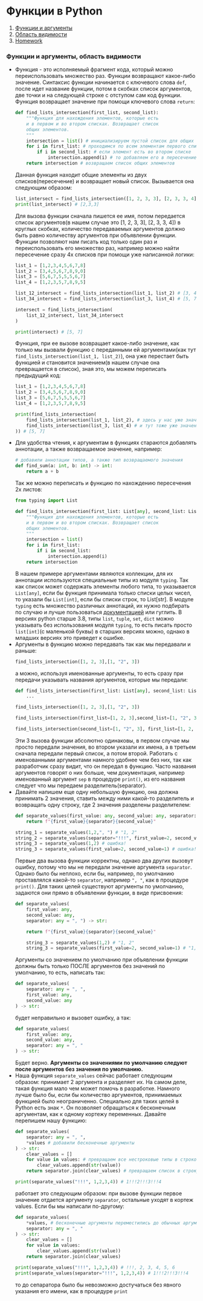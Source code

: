 # Функции в Python
1. [Функции и аргументы](#functions)
2. [Область видимости]()
2. [Homework](./homework/README.md)

### <a name='functions'>Функции и аргументы, область видимости</a>
- Функция - это исполняемый фрагмент кода, который можно переиспользовать множество раз. Функции возвращают какое-либо значение. Синтаксис функции начинается с ключевого слова `def`, после идет название функции, потом в скобках список аргументов, две точки и на следующей строке с отступом сам код функции. Функция возвращает значение при помощи ключевого слова `return`:
    ```python
    def find_lists_intersection(first_list, second_list):
        """Функция для нахождения элементов, которые есть
        и в первом и во втором списках. Возвращает список
        общих элементов.
        """
        intersection = list() # инициализируем пустой список для общих элементов
        for i in first_list: # проходимся по всем элементам первого списка
            if i in second_list: # если элемент есть во втором списке
                intersection.append(i) # то добавляем его в пересечение
        return intersection # возвращаем список общих элементов
    ```
    Данная функция находит общие элементы из двух списков(пересечение) и возвращает новый список. Вызывается она следующим образом:
    ```python
    list_intersect = find_lists_intersection([1, 2, 3, 3], [2, 3, 3, 4])
    print(list_intersect) # [2,3,3]
    ```
    Для вызова функции сначала пишется ее имя, потом передается список аргументов(в нашем случае это [1, 2, 3, 3], [2, 3, 3, 4]) в круглых скобках, количество передаваемых аргументов должно быть равно количеству аргументов при объявлении функции.
    Функции позволяют нам писать код только один раз и переиспользовать его множество раз, например можно найти пересечение сразу 4х списков при помощи уже написанной логики:
    ```python
    list_1 = [1,2,3,4,5,6,7,8]
    list_2 = [3,4,5,6,7,8,9,0]
    list_3 = [5,6,7,5,5,5,6,7]
    list_4 = [1,2,3,5,7,8,9,5]

    list_12_intersect = find_lists_intersection(list_1, list_2) # [3, 4, 5, 6, 7, 8]
    list_34_intersect = find_lists_intersection(list_3, list_4) # [5, 7, 5, 5, 5, 7]

    intersect = find_lists_intersection(
        list_12_intersect, list_34_intersect
    )

    print(intersect) # [5, 7]
    ```
    Функция, при ее вызове возвращает какое-либо значение, как только мы вызвали функцию с переданными ей аргументами(как тут `find_lists_intersection(list_1, list_2)`), она уже перестает быть функцией и становится значением(в нашем случае она превращается в список), зная это, мы можем переписать предыдущий код:
    ```python
    list_1 = [1,2,3,4,5,6,7,8]
    list_2 = [3,4,5,6,7,8,9,0]
    list_3 = [5,6,7,5,5,5,6,7]
    list_4 = [1,2,3,5,7,8,9,5]

    print(find_lists_intersection(
        find_lists_intersection(list_1, list_2), # здесь у нас уже значение [3, 4, 5, 6, 7, 8]
        find_lists_intersection(list_3, list_4) # и тут тоже уже значение [5, 7, 5, 5, 5, 7]
    )) # [5, 7]
    ```
- Для удобства чтения, к аргументам в функциях стараются добавлять аннотации, а также возвращаемое значение, например:
    ```python
    # добавили аннотации типов, а также тип возвращаемого значения
    def find_sum(a: int, b: int) -> int:
        return a + b
    ```
    Так же можно переписать и функцию по нахождению пересечения 2х листов:
    ```python
    from typing import List

    def find_lists_intersection(first_list: List[any], second_list: List[any]) -> List[any]:
        """Функция для нахождения элементов, которые есть
        и в первом и во втором списках. Возвращает список
        общих элементов.
        """
        intersection = list()
        for i in first_list:
            if i in second_list:
                intersection.append(i)
        return intersection
    ```
    В нашем примере аргументами являются коллекции, для их аннотации используются специальные типы из модуля `typing`. Так как список может содержать элементы любого типа, то указывается `List[any]`, если бы функция принимала только списки целых чисел, то указали бы `List[int]`, если бы списки строк, то List[str].
    В модуле `typing` есть множество различных аннотаций, их нужно подбирать по случаю и лучше пользоваться [документацией](https://mypy.readthedocs.io/en/stable/cheat_sheet_py3.html) или гуглить. В версиях python старше 3.8, типы `list`, `tuple`, `set`, `dict` можно указывать без использования модуля `typing`, то есть писать просто `list[int]`(с маленькой буквы) в старших версиях можно, однако в младших версиях это приведет к ошибке.
- Аргументы в функцию можно передавать так как мы передавали и раньше:
    ```python
    find_lists_intersection([1, 2, 3],[1, "2", 3])
    ```
    а можно, используя именованные аргументы, то есть сразу при передачи указывать названия аргументов, которые мы передали:
    ```python
    def find_lists_intersection(first_list: List[any], second_list: List[any]) -> List[any]:
        ...
    
    find_lists_intersection([1, 2, 3],[1, "2", 3])

    find_lists_intersection(first_list=[1, 2, 3],second_list=[1, "2", 3])

    find_lists_intersection(second_list=[1, "2", 3], first_list=[1, 2, 3])
    ```
    Эти 3 вызова функции абсолютно одинаковы, в первом случае мы просто передали значения, во втором указали их имена, а в третьем сначала передали первый список, а потом второй. Работать с именованными аргументами намного удобнее чем без них, так как разработчик сразу видит, что он передал в функцию. Часто названия аргументов говорят о них больше, чем документация, например именованный аргумент `sep` в процедуре `print()`, из его названия следует что мы передаем разделитель(separator).
- Давайте напишем еще одну небольшую функцию, она должна принимать 2 значения, ставить между ними какой-то разделитель и возвращать одну строку, где 2 значения разделены разделителем:
    ```python
    def separate_values(first_value: any, second_value: any, separator: any) -> str:
        return f"{first_value}{separator}{second_value}"

    string_1 = separate_values(1,2,", ") # "1, 2"
    string_2 = separate_values(separator="!!!", first_value=2, second_value=1) # "2!!!1"
    string_3 = separate_values(1,2) # ошибка!
    string_3 = separate_values(first_value=2, second_value=1) # ошибка!
    ```
    Первые два вызова функции корректны, однако два других вызовут ошибку, потому что мы не передали значение аргумента `separator`. Однако было бы неплохо, если бы, например, по умолчанию проставлялся какой-то `separator`, например `", "`, как в процедуре `print()`. Для таких целей существуют аргументы по умолчанию, задаются они прямо в объявлении функции, в виде присвоения:
    ```python
    def separate_values(
        first_value: any,
        second_value: any,
        separator: any = ", ") -> str:

        return f"{first_value}{separator}{second_value}"

        string_3 = separate_values(1,2) # "1, 2"
        string_3 = separate_values(first_value=2, second_value=1) # "1, 2"
    ```
    Аргументы со значением по умолчанию при объявлении функции должны быть только ПОСЛЕ аргументов без значений по умолчанию, то есть, написать так:
    ```python
    def separate_values(
        separator: any = ", ",
        first_value: any,
        second_value: any
    ) -> str:
    ```
    будет неправильно и вызовет ошибку, а так:
    ```python
    def separate_values(
        first_value: any,
        second_value: any,
        separator: any = ", "
    ) -> str:
    ```
    Будет верно. **Аргументы со значениями по умолчанию следуют после аргументов без значения по умолчанию.**
- Наша функция `separate_values` сейчас работает следующим образом: принимает 2 аргумента и разделяет их. На самом деле, такая функция мало чем может помочь в разработке. Намного лучше было бы, если бы количество аргументов, принимаемых функцией было неограниченно. Специально для таких целей в Python есть знак `*`. Он позволяет обращаться к бесконечным аргументам, как к одному кортежу переменных. Давайте перепишем нашу функцию:
    ```python
    def separate_values(
        separator: any = ", ",
        *values # добавили бесконечные аргументы
    ) -> str:
        clear_values = []
        for value in values: # превращаем все нестроковые типы в строковые
            clear_values.append(str(value))
        return separator.join(clear_values) # превращаем список в строку и возвращаем

    print(separate_values("!!!", 1,2,3,4)) # 1!!!2!!!3!!!4
    ```
    работает это следующим образом: при вызове функции первое значение отдается аргументу `separator`, остальные уходят в кортеж values. Если бы мы написали по-другому:
    ```python
    def separate_values(
        *values, # бесконечные аргументы переместились до обычных аргументов
        separator: any = ", "
    ) -> str:
        clear_values = []
        for value in values:
            clear_values.append(str(value))
        return separator.join(clear_values)

    print(separate_values("!!!", 1,2,3,4)) # !!!, 2, 3, 4, 5, 6
    print(separate_values(separator="!!!", 1,2,3,4)) # 1!!!2!!!3!!!4
    ```
    то до сепаратора было бы невозможно достучаться без явного указания его имени, как в процедуре `print`